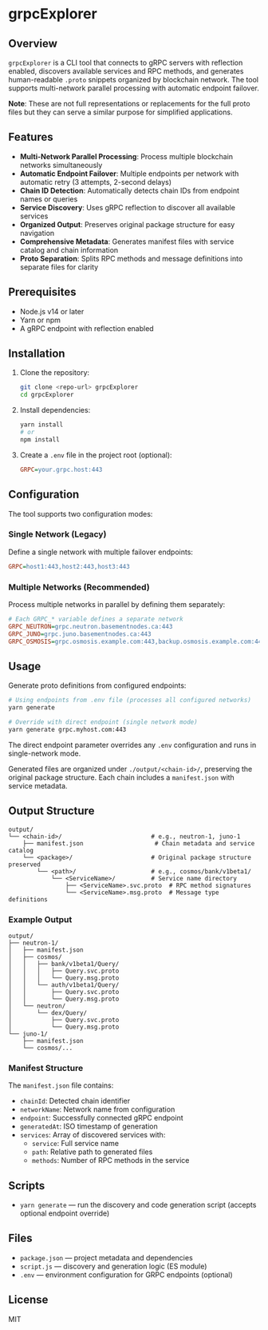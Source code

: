 # grpcExplorer

## Overview

`grpcExplorer` is a CLI tool that connects to gRPC servers with reflection enabled, discovers available services and RPC methods, and generates human-readable `.proto` snippets organized by blockchain network. The tool supports multi-network parallel processing with automatic endpoint failover.

**Note**: These are not full representations or replacements for the full proto files but they can serve a similar purpose for simplified applications.

## Features

- **Multi-Network Parallel Processing**: Process multiple blockchain networks simultaneously
- **Automatic Endpoint Failover**: Multiple endpoints per network with automatic retry (3 attempts, 2-second delays)
- **Chain ID Detection**: Automatically detects chain IDs from endpoint names or queries
- **Service Discovery**: Uses gRPC reflection to discover all available services
- **Organized Output**: Preserves original package structure for easy navigation
- **Comprehensive Metadata**: Generates manifest files with service catalog and chain information
- **Proto Separation**: Splits RPC methods and message definitions into separate files for clarity

## Prerequisites

- Node.js v14 or later
- Yarn or npm
- A gRPC endpoint with reflection enabled

## Installation

1. Clone the repository:

   ```bash
   git clone <repo-url> grpcExplorer
   cd grpcExplorer
   ```

2. Install dependencies:

   ```bash
   yarn install
   # or
   npm install
   ```

3. Create a `.env` file in the project root (optional):

   ```ini
   GRPC=your.grpc.host:443
   ```

## Configuration

The tool supports two configuration modes:

### Single Network (Legacy)

Define a single network with multiple failover endpoints:

```ini
GRPC=host1:443,host2:443,host3:443
```

### Multiple Networks (Recommended)

Process multiple networks in parallel by defining them separately:

```ini
# Each GRPC_* variable defines a separate network
GRPC_NEUTRON=grpc.neutron.basementnodes.ca:443
GRPC_JUNO=grpc.juno.basementnodes.ca:443
GRPC_OSMOSIS=grpc.osmosis.example.com:443,backup.osmosis.example.com:443
```

## Usage

Generate proto definitions from configured endpoints:

```bash
# Using endpoints from .env file (processes all configured networks)
yarn generate

# Override with direct endpoint (single network mode)
yarn generate grpc.myhost.com:443
```

The direct endpoint parameter overrides any `.env` configuration and runs in single-network mode.

Generated files are organized under `./output/<chain-id>/`, preserving the original package structure. Each chain includes a `manifest.json` with service metadata.

## Output Structure

```
output/
└── <chain-id>/                         # e.g., neutron-1, juno-1
    ├── manifest.json                    # Chain metadata and service catalog
    └── <package>/                      # Original package structure preserved
        └── <path>/                     # e.g., cosmos/bank/v1beta1/
            └── <ServiceName>/          # Service name directory
                ├── <ServiceName>.svc.proto  # RPC method signatures
                └── <ServiceName>.msg.proto  # Message type definitions
```

### Example Output

```
output/
├── neutron-1/
│   ├── manifest.json
│   ├── cosmos/
│   │   ├── bank/v1beta1/Query/
│   │   │   ├── Query.svc.proto
│   │   │   └── Query.msg.proto
│   │   └── auth/v1beta1/Query/
│   │       ├── Query.svc.proto
│   │       └── Query.msg.proto
│   └── neutron/
│       └── dex/Query/
│           ├── Query.svc.proto
│           └── Query.msg.proto
└── juno-1/
    ├── manifest.json
    └── cosmos/...
```

### Manifest Structure

The `manifest.json` file contains:
- `chainId`: Detected chain identifier
- `networkName`: Network name from configuration
- `endpoint`: Successfully connected gRPC endpoint
- `generatedAt`: ISO timestamp of generation
- `services`: Array of discovered services with:
  - `service`: Full service name
  - `path`: Relative path to generated files
  - `methods`: Number of RPC methods in the service

## Scripts

- `yarn generate` &mdash; run the discovery and code generation script (accepts optional endpoint override)

## Files

- `package.json` &mdash; project metadata and dependencies  
- `script.js` &mdash; discovery and generation logic (ES module)
- `.env` &mdash; environment configuration for GRPC endpoints (optional)

## License

MIT
